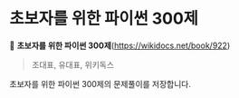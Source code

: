 # 초보자를 위한 파이썬 300제
📌 **초보자를 위한 파이썬 300제**(https://wikidocs.net/book/922)

> 조대표, 유대표, 위키독스



초보자를 위한 파이썬 300제의 문제풀이를 저장합니다.

